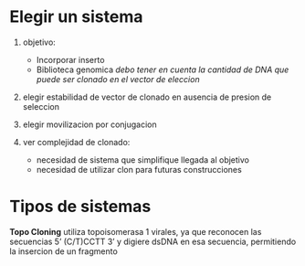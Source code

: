 
# Elegir un sistema

1. objetivo:
	- Incorporar inserto
	- Biblioteca genomica
	*debo tener en cuenta la cantidad de DNA que puede ser clonado en el vector de eleccion*

2. elegir estabilidad de vector de clonado en ausencia de presion de seleccion

3. elegir movilizacion por conjugacion

4. ver complejidad de clonado:
	- necesidad de sistema que simplifique llegada al objetivo
	- necesidad de utilizar clon para futuras construcciones

# Tipos de sistemas

**Topo Cloning**
utiliza topoisomerasa 1 virales, ya que reconocen las secuencias 5’ (C/T)CCTT 3’ y digiere dsDNA en esa secuencia, permitiendo la insercion de un fragmento